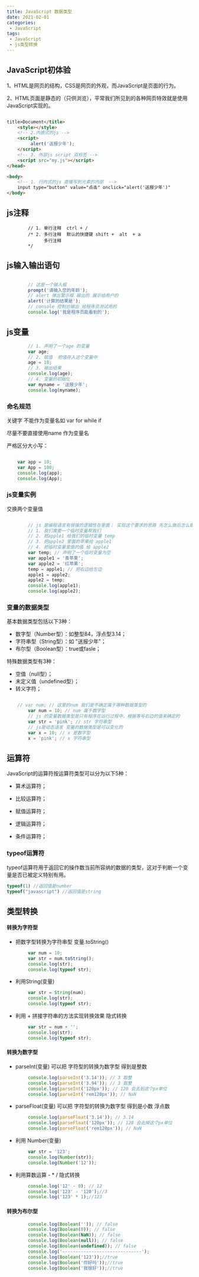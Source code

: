 ```yaml
---
title: JavaScript 数据类型
date: 2021-02-01
categories:
 - JavaScript
tags:
 - JavaScript　
 - js类型转换
---
```


## JavaScript初体验

1、HTML是网页的结构，CSS是网页的外观，而JavaScript是页面的行为。

2、HTML页面是静态的（只供浏览），平常我们所见到的各种网页特效就是使用JavaScript实现的。

```html

title>Document</title>
    <style></style>
    <!-- 2.内嵌式的js -->
    <script>
         alert('送报少年');
    </script>
    <!-- 3. 外部js script 双标签 -->
    <script src="my.js"></script>
</head>

<body>
    <!-- 1. 行内式的js 直接写到元素的内部  -->
    input type="button" value="点击" onclick="alert('送报少年')"
</body>


```

## js注释

```
        // 1. 单行注释  ctrl + /
        /* 2. 多行注释  默认的快捷键 shift +  alt  + a
              多行注释  
        */
```

## js输入输出语句

```js

        // 这是一个输入框
        prompt('请输入您的年龄');
        // alert 弹出警示框 输出的 展示给用户的
        alert('计算的结果是');
        // console 控制台输出 给程序员测试用的  
        console.log('我是程序员能看到的');

```

## js变量

```js
        // 1. 声明了一个age 的变量 
        var age;
        // 2. 赋值  把值存入这个变量中
        age = 18;
        // 3. 输出结果 
        console.log(age);
        // 4. 变量的初始化 
        var myname = '送报少年';
        console.log(myname);
```
### 命名规范

关键字 不能作为变量名如 var for  while if

尽量不要直接使用name 作为变量名

严格区分大小写：

```js

    var app = 10;
    var App = 100;
    console.log(app);
    console.log(App);

```

### js变量实例

交换两个变量值

```js

        // js 是编程语言有很强的逻辑性在里面： 实现这个要求的思路 先怎么做后怎么做 
        // 1. 我们需要一个临时变量帮我们
        // 2. 把apple1 给我们的临时变量 temp 
        // 3. 把apple2 里面的苹果给 apple1 
        // 4. 把临时变量里面的值 给 apple2 
        var temp; // 声明了一个临时变量为空
        var apple1 = '青苹果';
        var apple2 = '红苹果';
        temp = apple1; // 把右边给左边
        apple1 = apple2;
        apple2 = temp;
        console.log(apple1);
        console.log(apple2);


```

### 变量的数据类型


基本数据类型包括以下3种：

* 数字型（Number型）：如整型84，浮点型3.14；
* 字符串型（String型）：如 "送报少年"；
* 布尔型（Boolean型）：true或fasle；
  
特殊数据类型有3种：

* 空值（null型）；
* 未定义值（undefined型）；
* 转义字符；




```js

    // var num; // 这里的num 我们是不确定属于哪种数据类型的
        var num = 10; // num 属于数字型 
        // js 的变量数据类型是只有程序在运行过程中，根据等号右边的值来确定的
        var str = 'pink'; // str 字符串型
        // js是动态语言 变量的数据类型是可以变化的
        var x = 10; // x 是数字型 
        x = 'pink'; // x 字符串型

```
## 运算符

JavaScript的运算符按运算符类型可以分为以下5种：

* 算术运算符；

* 比较运算符；

* 赋值运算符；

* 逻辑运算符；

* 条件运算符；
  
### typeof运算符
typeof运算符用于返回它的操作数当前所容纳的数据的类型，这对于判断一个变量是否已被定义特别有用。

```js
typeof(1) //返回值是number
typeof("javascript") //返回值是string
```

## 类型转换

#### 转换为字符型

* 把数字型转换为字符串型 变量.toString()
```js
        var num = 10;
        var str = num.toString();
        console.log(str);
        console.log(typeof str);
```
* 利用String(变量)
  
```js
        var str = String(num);
		console.log(str);
		console.log(typeof str);
```
* 利用 + 拼接字符串的方法实现转换效果 隐式转换

```js
        var str = num + '';
		console.log(str);
		console.log(typeof str);
```

#### 转换为数字型

* parseInt(变量)  可以把 字符型的转换为数字型 得到是整数
```js
        console.log(parseInt('3.14')); // 3 取整
        console.log(parseInt('3.94')); // 3 取整
        console.log(parseInt('120px')); // 120 会去到这个px单位
        console.log(parseInt('rem120px')); // NaN
```
* parseFloat(变量) 可以把 字符型的转换为数字型 得到是小数 浮点数
  
```js
        console.log(parseFloat('3.14')); // 3.14
        console.log(parseFloat('120px')); // 120 会去掉这个px单位
        console.log(parseFloat('rem120px')); // NaN
```
* 利用 Number(变量) 

```js
        var str = '123';
        console.log(Number(str));
        console.log(Number('12'));
```
*  利用算数运算 -  *  /  隐式转换

```js
        console.log('12' - 0); // 12
        console.log('123' - '120');//3
        console.log('123' * 1);//123
```

#### 转换为布尔型

```js
        console.log(Boolean('')); // false
        console.log(Boolean(0)); // false
        console.log(Boolean(NaN)); // false
        console.log(Boolean(null)); // false
        console.log(Boolean(undefined)); // false
        console.log('------------------------------');
        console.log(Boolean('123'));//true
        console.log(Boolean('你好吗'));//true
        console.log(Boolean('我很好'));//true

```

